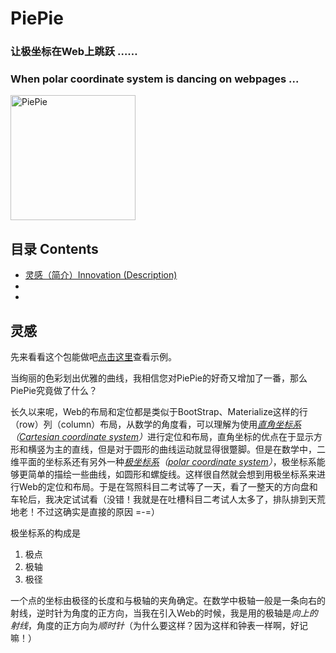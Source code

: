 <h1>PiePie</h1>
<h3>让极坐标在Web上跳跃 ……</h3>
<h3>When polar coordinate system is dancing on webpages ... </h3>
<img src="https://austinjiangh.github.io/PiePie/images/PiePie.png" alt="PiePie" width="200" height="200">
<h2>目录 Contents</h2>
<ul>
    <li><a href="#innovation">灵感（简介）Innovation (Description)</a></li>
    <li><a href=""></a></li>
    <li><a href=""></a></li>
</ul>
<h2 id="innovation">灵感</h2>
<p>先来看看这个包能做吧<a href="https://austinjiangh.github.io/PiePie/" target="_blank">点击这里</a>查看示例。</p>
<p>当绚丽的色彩划出优雅的曲线，我相信您对PiePie的好奇又增加了一番，那么PiePie究竟做了什么？</p>
<p>长久以来呢，Web的布局和定位都是类似于BootStrap、Materialize这样的行（row）列（column）布局，从数学的角度看，可以理解为使用<em><a href="https://baike.baidu.com/item/%E7%9B%B4%E8%A7%92%E5%9D%90%E6%A0%87%E7%B3%BB/1835293" target="_blank">直角坐标系</a>（<a href="https://en.wikipedia.org/wiki/Cartesian_coordinate_system" target="_blank">Cartesian coordinate system</a>）</em>进行定位和布局，直角坐标的优点在于显示方形和横竖为主的直线，但是对于圆形的曲线运动就显得很蹩脚。但是在数学中，二维平面的坐标系还有另外一种<em><a href="https://baike.baidu.com/item/%E6%9E%81%E5%9D%90%E6%A0%87%E7%B3%BB" target="_blank">极坐标系</a>（<a href="https://en.wikipedia.org/wiki/Polar_coordinate_system" target="_blank">polar coordinate system</a>）</em>，极坐标系能够更简单的描绘一些曲线，如圆形和螺旋线。这样很自然就会想到用极坐标系来进行Web的定位和布局。于是在驾照科目二考试等了一天，看了一整天的方向盘和车轮后，我决定试试看（没错！我就是在吐槽科目二考试人太多了，排队排到天荒地老！不过这确实是直接的原因 =-=）</p>
<p>极坐标系的构成是<ol>
    <li>极点</li>
    <li>极轴</li>
    <li>极径</li>
</ol>一个点的坐标由极径的长度和与极轴的夹角确定。在数学中极轴一般是一条向右的射线，逆时针为角度的正方向，当我在引入Web的时候，我是用的极轴是<em>向上的射线</em>，角度的正方向为<em>顺时针</em>（为什么要这样？因为这样和钟表一样啊，好记嘛！）</p>